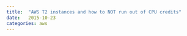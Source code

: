 ```yaml
---
title:  "AWS T2 instances and how to NOT run out of CPU credits"
date: 	2015-10-23
categories: aws
---
```


